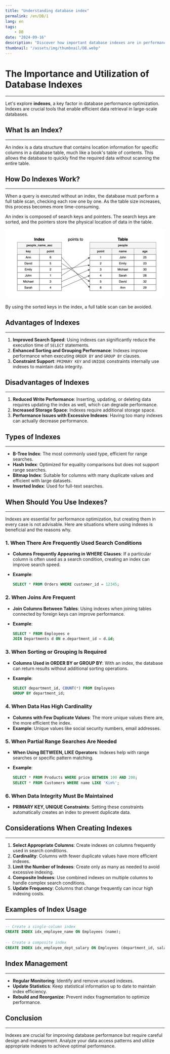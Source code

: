```yaml
---
title: "Understanding database index"
permalink: /en/DB/1
lang: en
tags:
    - DB
date: "2024-09-16"
description: "Discover how important database indexes are in performance optimization. This article covers how indexes work, their advantages and disadvantages, types, and best practices for effective use."
thumbnail: "/assets/img/thumbnail/DB.webp"
---
```


# The Importance and Utilization of Database Indexes
---

Let's explore **indexes**, a key factor in database performance optimization. Indexes are crucial tools that enable efficient data retrieval in large-scale databases.

## What Is an Index?
---

An index is a data structure that contains location information for specific columns in a database table, much like a book's table of contents. This allows the database to quickly find the required data without scanning the entire table.

## How Do Indexes Work?
---

When a query is executed without an index, the database must perform a full table scan, checking each row one by one. As the table size increases, this process becomes more time-consuming.

An index is composed of search keys and pointers. The search keys are sorted, and the pointers store the physical location of data in the table.

![DB index](/assets/img/posts/DB/1/1.webp "DB index")

By using the sorted keys in the index, a full table scan can be avoided.

## Advantages of Indexes
---

1. **Improved Search Speed**: Using indexes can significantly reduce the execution time of `SELECT` statements.
2. **Enhanced Sorting and Grouping Performance**: Indexes improve performance when executing `ORDER BY` and `GROUP BY` clauses.
3. **Constraint Support**: `PRIMARY KEY` and `UNIQUE` constraints internally use indexes to maintain data integrity.

## Disadvantages of Indexes
---

1. **Reduced Write Performance**: Inserting, updating, or deleting data requires updating the index as well, which can degrade performance.
2. **Increased Storage Space**: Indexes require additional storage space.
3. **Performance Issues with Excessive Indexes**: Having too many indexes can actually decrease performance.

## Types of Indexes
---

- **B-Tree Index**: The most commonly used type, efficient for range searches.
- **Hash Index**: Optimized for equality comparisons but does not support range searches.
- **Bitmap Index**: Suitable for columns with many duplicate values and efficient with large datasets.
- **Inverted Index**: Used for full-text searches.

## When Should You Use Indexes?
---

Indexes are essential for performance optimization, but creating them in every case is not advisable. Here are situations where using indexes is beneficial and the reasons why.

### 1. When There Are Frequently Used Search Conditions

- **Columns Frequently Appearing in WHERE Clauses**: If a particular column is often used as a search condition, creating an index can improve search speed.
- **Example**:

  ```sql
  SELECT * FROM Orders WHERE customer_id = 12345;
  ```

### 2. When Joins Are Frequent

- **Join Columns Between Tables**: Using indexes when joining tables connected by foreign keys can improve performance.
- **Example**:

  ```sql
  SELECT * FROM Employees e
  JOIN Departments d ON e.department_id = d.id;
  ```

### 3. When Sorting or Grouping Is Required

- **Columns Used in ORDER BY or GROUP BY**: With an index, the database can return results without additional sorting operations.
- **Example**:

  ```sql
  SELECT department_id, COUNT(*) FROM Employees
  GROUP BY department_id;
  ```

### 4. When Data Has High Cardinality

- **Columns with Few Duplicate Values**: The more unique values there are, the more efficient the index.
- **Example**: Unique values like social security numbers, email addresses.

### 5. When Partial Range Searches Are Needed

- **When Using BETWEEN, LIKE Operators**: Indexes help with range searches or specific pattern matching.
- **Example**:

  ```sql
  SELECT * FROM Products WHERE price BETWEEN 100 AND 200;
  SELECT * FROM Customers WHERE name LIKE 'Kim%';
  ```

### 6. When Data Integrity Must Be Maintained

- **PRIMARY KEY, UNIQUE Constraints**: Setting these constraints automatically creates an index to prevent duplicate data.

## Considerations When Creating Indexes
---

1. **Select Appropriate Columns**: Create indexes on columns frequently used in search conditions.
2. **Cardinality**: Columns with fewer duplicate values have more efficient indexes.
3. **Limit the Number of Indexes**: Create only as many as needed to avoid excessive indexing.
4. **Composite Indexes**: Use combined indexes on multiple columns to handle complex search conditions.
5. **Update Frequency**: Columns that change frequently can incur high indexing costs.

## Examples of Index Usage
---

```sql
-- Create a single-column index
CREATE INDEX idx_employee_name ON Employees (name);

-- Create a composite index
CREATE INDEX idx_employee_dept_salary ON Employees (department_id, salary);
```

## Index Management
---

- **Regular Monitoring**: Identify and remove unused indexes.
- **Update Statistics**: Keep statistical information up to date to maintain index efficiency.
- **Rebuild and Reorganize**: Prevent index fragmentation to optimize performance.

## Conclusion
---

Indexes are crucial for improving database performance but require careful design and management. Analyze your data access patterns and utilize appropriate indexes to achieve optimal performance.